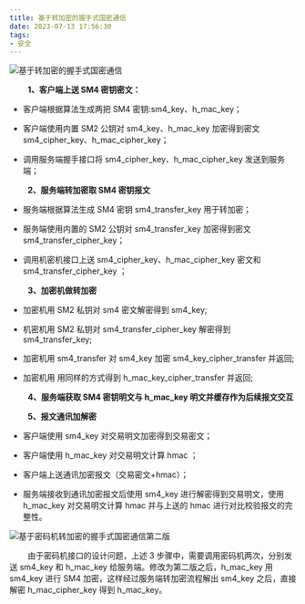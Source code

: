 ```yaml
---
title: 基于转加密的握手式国密通信
date: 2023-07-13 17:56:30
tags:
- 安全
---
```


![基于转加密的握手式国密通信](/pic/工程/基于转加密的握手式国密通信/基于转加密的握手式国密通信.png)

&ensp;&ensp;&ensp;&ensp; __1、客户端上送 SM4 密钥密文：__

* 客户端根据算法生成两把 SM4 密钥:sm4_key、h_mac_key；

* 客户端使用内置 SM2 公钥对 sm4_key、h_mac_key 加密得到密文 sm4_cipher_key、h_mac_cipher_key；

* 调用服务端握手接口将  sm4_cipher_key、h_mac_cipher_key 发送到服务端；

&ensp;&ensp;&ensp;&ensp; __2、服务端转加密取 SM4 密钥报文__

* 服务端根据算法生成 SM4 密钥 sm4_transfer_key 用于转加密；

* 服务端使用内置的 SM2 公钥对 sm4_transfer_key 加密得到密文 sm4_transfer_cipher_key；
  
* 调用机密机接口上送 sm4_cipher_key、h_mac_cipher_key 密文和 sm4_transfer_cipher_key ；

&ensp;&ensp;&ensp;&ensp; __3、加密机做转加密__

* 加密机用 SM2 私钥对 sm4 密文解密得到 sm4_key;

* 机密机用 SM2 私钥对 sm4_transfer_cipher_key 解密得到 sm4_transfer_key;

* 加密机用 sm4_transfer 对 sm4_key 加密 sm4_key_cipher_transfer 并返回;

* 加密机用 用同样的方式得到 h_mac_key_cipher_transfer 并返回;

&ensp;&ensp;&ensp;&ensp; __4、服务端获取 SM4 密钥明文与 h_mac_key 明文并缓存作为后续报文交互__

&ensp;&ensp;&ensp;&ensp; __5、报文通讯加解密__

* 客户端使用 sm4_key 对交易明文加密得到交易密文；

* 客户端使用 h_mac_key 对交易明文计算 hmac ；

* 客户端上送通讯加密报文（交易密文+hmac）；

* 服务端接收到通讯加密报文后使用 sm4_key 进行解密得到交易明文，使用 h_mac_key 对交易明文计算 hmac 并与上送的 hmac 进行对比校验报文的完整性。

![基于密码机转加密的握手式国密通信第二版](/pic/工程/基于转加密的握手式国密通信/基于密码机转加密的握手式国密通信第二版.png)

&ensp;&ensp;&ensp;&ensp; 由于密码机接口的设计问题，上述 3 步骤中，需要调用密码机两次，分别发送 sm4_key 和 h_mac_key 给服务端。修改为第二版之后，h_mac_key 用 sm4_key 进行 SM4 加密，这样经过服务端转加密流程解出 sm4_key 之后，直接解密 h_mac_cipher_key 得到 h_mac_key。
